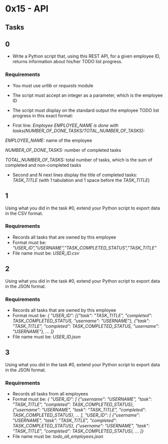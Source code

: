 # 0x15 - API

## Tasks

## 0

- Write a Python script that, using this REST API, for a given employee ID, returns information about his/her TODO list progress.

### Requirements

- You must use *urllib* or *requests* module
- The script must accept an integer as a parameter, which is the employee ID
- The script must display on the standard output the employee TODO list progress in this exact format:

- First line: *Employee EMPLOYEE_NAME is done with tasks(NUMBER_OF_DONE_TASKS/TOTAL_NUMBER_OF_TASKS):*

*EMPLOYEE_NAME:* name of the employee

*NUMBER_OF_DONE_TASKS:* number of completed tasks

*TOTAL_NUMBER_OF_TASKS:* total number of tasks, which is the sum of completed and non-completed tasks

- Second and N next lines display the title of completed tasks: *TASK_TITLE* (with 1 tabulation and 1 space before the *TASK_TITLE*)

## 1

Using what you did in the task #0, extend your Python script to export data in the CSV format.

### Requirements

- Records all tasks that are owned by this employee
- Format must be: *"USER_ID","USERNAME","TASK_COMPLETED_STATUS","TASK_TITLE"*
- File name must be: *USER_ID.csv*

## 2

Using what you did in the task #0, extend your Python script to export data in the JSON format.

### Requirements

- Records all tasks that are owned by this employee
- Format must be: *{ "USER_ID": [{"task": "TASK_TITLE", "completed": TASK_COMPLETED_STATUS, "username": "USERNAME"}, {"task": "TASK_TITLE", "completed": TASK_COMPLETED_STATUS, "username": "USERNAME"}, ... ]}*
- File name must be: *USER_ID.json*

## 3

Using what you did in the task #0, extend your Python script to export data in the JSON format.

### Requirements

- Records all tasks from all employees
- Format must be: *{ "USER_ID": [ {"username": "USERNAME", "task": "TASK_TITLE", "completed": TASK_COMPLETED_STATUS}, {"username": "USERNAME", "task": "TASK_TITLE", "completed": TASK_COMPLETED_STATUS}, ... ], "USER_ID": [ {"username": "USERNAME", "task": "TASK_TITLE", "completed": TASK_COMPLETED_STATUS}, {"username": "USERNAME", "task": "TASK_TITLE", "completed": TASK_COMPLETED_STATUS}, ... ]}*
- File name must be: *todo_all_employees.json*
